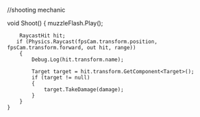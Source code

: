 //shooting mechanic


void Shoot()
    {
        muzzleFlash.Play();
        
        RaycastHit hit;
       if (Physics.Raycast(fpsCam.transform.position, fpsCam.transform.forward, out hit, range))
        {
            Debug.Log(hit.transform.name);

            Target target = hit.transform.GetComponent<Target>();
            if (target != null)
            {
                target.TakeDamage(damage);
            }
        }
    }

